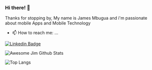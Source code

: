 ### Hi there! 👋
Thanks for stopping by, My name is James Mbugua and i'm passionate about mobile Apps and Mobile Technology

- 📫 How to reach me: ...

[![Linkedin Badge](https://img.shields.io/badge/-James-blue?style=flat-square&logo=Linkedin&logoColor=white&link=https://www.linkedin.com/in/james-mbugua-85745099/)](https://www.linkedin.com/in/james-mbugua-85745099/)

<!--
**AwesomeJim/AwesomeJim** is a ✨ _special_ ✨ repository because its `README.md` (this file) appears on your GitHub profile.

Here are some ideas to get you started:

- 🔭 I’m currently working on ...
- 🌱 I’m currently learning ...
- 👯 I’m looking to collaborate on ...
- 🤔 I’m looking for help with ...
- 💬 Ask me about ...
- 📫 How to reach me: ...
- 😄 Pronouns: ...
- ⚡ Fun fact: ...
-->
![Awesome Jim Github Stats](https://github-readme-stats.vercel.app/api?username=AwesomeJim&count_private=true&show_icons=true&theme=algolia)

![Top Langs](https://github-readme-stats.vercel.app/api/top-langs/?username=AwesomeJim&hide=TeX)
